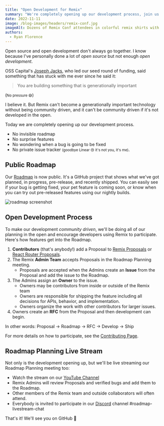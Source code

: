 ```yaml
---
title: "Open Development for Remix"
summary: "We're completely opening up our development process, join us!"
date: 2022-11-11
image: /blog-images/headers/remix-conf.jpg
imageAlt: Dozens of Remix Conf attendees in colorful remix shirts with their hands up in the air
authors:
  - Ryan Florence
---
```


Open source and open development don't always go together. I know because I've personally done a lot of _open source_ but not enough _open development_.

OSS Capital's [Joseph Jacks](https://twitter.com/JosephJacks_), who led our seed round of funding, said something that has stuck with me ever since he said it:

> You are building something that is generationally important

(<small>No pressure 😅</small>)

I believe it. But Remix can't become a generationally important technology without being community driven, and it can't be community driven if it's not developed in the open.

Today we are completely opening up our development process.

- No invisible roadmap
- No surprise features
- No wondering when a bug is going to be fixed
- No private issue tracker <small>(goodbye Linear 😢 it's not you, it's me)</small>.

## Public Roadmap

Our [Roadmap](https://github.com/orgs/remix-run/projects/5/views/1) is now public. It's a GitHub project that shows what we've got planned, in progress, pre-release, and recently shipped. You can easily see if your bug is getting fixed, your pet feature is coming soon, or know when you can try out pre-released features using our nightly builds.

![roadmap screenshot](/blog-images/posts/open-development/roadmap.jpg)

## Open Development Process

To make our development _community driven_, we'll be doing all of our planning in the open and encourage developers using Remix to participate. Here's how features get into the Roadmap.

1. **Contributors** (that's anybody!) add a Proposal to [Remix Proposals](https://github.com/remix-run/remix/discussions/categories/proposals) or [React Router Proposals](https://github.com/remix-run/react-router/discussions/categories/proposals).
2. The Remix **Admin Team** accepts Proposals in the Roadmap Planning meeting.
   - Proposals are accepted when the Admins create an **Issue** from the Proposal and add the issue to the Roadmap.
3. The Admins assign an **Owner** to the issue.
   - Owners may be contributors from inside or outside of the Remix team
   - Owners are responsible for shipping the feature including all decisions for APIs, behavior, and implementation.
   - Owners organize the work with other contributors for larger issues.
4. Owners create an **RFC** from the Proposal and then development can begin.

In other words: Proposal → Roadmap → RFC → Develop → Ship

For more details on how to participate, see the [Contributing Page](https://github.com/remix-run/remix/blob/main/docs/pages/contributing.md).

## Roadmap Planning Live Stream

Not only is the development opening up, but we'll be live streaming our Roadmap Planning meeting too:

- Watch the stream on our [YouTube Channel](https://www.youtube.com/c/Remix-Run/streams)
- Remix Admins will review Proposals and verified bugs and add them to the Roadmap.
- Other members of the Remix team and outside collaborators will often attend.
- Everybody is invited to participate in our [Discord](https://rmx.as/discord) channel
  #roadmap-livestream-chat

That's it! We'll see you on GitHub 🤗
